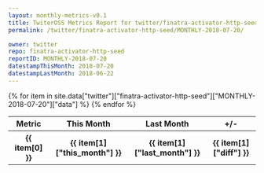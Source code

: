 ```yaml
---
layout: monthly-metrics-v0.1
title: TwiterOSS Metrics Report for twitter/finatra-activator-http-seed | MONTHLY-2018-07-20 | 2018-07-20
permalink: /twitter/finatra-activator-http-seed/MONTHLY-2018-07-20/

owner: twitter
repo: finatra-activator-http-seed
reportID: MONTHLY-2018-07-20
datestampThisMonth: 2018-07-20
datestampLastMonth: 2018-06-22
---
```


<table style="width: 100%">
    <tr>
        <th>Metric</th>
        <th>This Month</th>
        <th>Last Month</th>
        <th>+/-</th>
    </tr>
    {% for item in site.data["twitter"]["finatra-activator-http-seed"]["MONTHLY-2018-07-20"]["data"] %}
    <tr>
        <th>{{ item[0] }}</th>
        <th>{{ item[1]["this_month"] }}</th>
        <th>{{ item[1]["last_month"] }}</th>
        <th>{{ item[1]["diff"] }}</th>
    </tr>
    {% endfor %}
</table>

